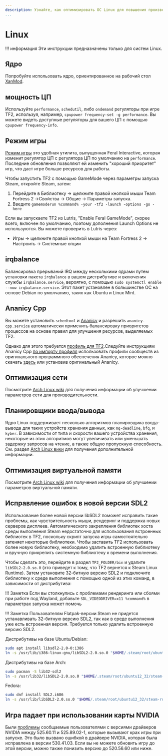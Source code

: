 ```yaml
---
description: Узнайте, как оптимизировать ОС Linux для повышения производительности.
...
```


# Linux

!!! информация
    Эти инструкции предназначены только для систем Linux.

## Ядро

Попробуйте использовать ядро, ориентированное на рабочий стол [XanMod](https://xanmod.org).

## мощность ЦП

Используйте `performance`, `schedutil`, либо `ondemand` регуляторы при игре TF2, используя, например, `cpupower frequency-set -g performance`. Вы можете видеть доступные регуляторы для вашего ЦП с помощью `cpupower frequency-info`.

## Режим игры

[Режим игры](https://github.com/FeralInteractive/gamemode) это удобная утилита, выпущенная Feral Interactive, которая изменит регулятор ЦП с регулятора ЦП по умолчанию на `performance`. Последние обновления позволяют ей изменить "хороший приоритет" игр, что даст игре больше ресурсов для работы.

Чтобы запустить TF2 с помощью GameMode через параметры запуска Steam, откройте Steam, затем:

1. Перейдите в Библиотеку -> щелкните правой кнопкой мыши Team Fortress 2 ->Свойства -> Общие -> Параметры запуска.
2. Введите `gamemoderun %command% -your -tf2 -launch -options -go -here`

Если вы запускаете TF2 из Lutris, "Enable Feral GameMode", скорее всего, включен по умолчанию, поэтому дополнения Launch Options не используются. Вы можете проверить в Lutris через:

* Игры -> щелкните правой кнопкой мыши на Team Fortress 2 -> Настроить -> Системные опции

## irqbalance

Балансировка прерываний IRQ между несколькими ядрами путем установки пакета `irqbalance` в вашем дистрибутиве и включения службы `irqbalance.service`, вероятно, с помощью `sudo systemctl enable --now irqbalance.service`. 
Этот пакет установлен в большинстве ОС на основе Debian по умолчанию, таких как Ubuntu и Linux Mint.

## Ananicy Cpp

Вы можете установить `schedtool` и [Ananicy](https://github.com/Nefelim4ag/Ananicy) и разрешить `ananicy-cpp.service` автоматически применить балансировку приоритетов процессов на основе правил для улучшения ресурсов, выделяемых TF2.

Однако для этого требуется [профиль для TF2](https://github.com/Nefelim4ag/Ananicy/blob/master/ananicy.d/00-default/games/_steam.rules).Следуйте инструкциям Ananicy Cpp [по импорту профиля](https://gitlab.com/ananicy-cpp/ananicy-cpp#community-rules) использовать профили сообществ из оригинального программного обеспечения Ananicy, которое можно скачать [здесь](https://github.com/Nefelim4ag/Ananicy) или установив оригинальный Ananicy.

## Оптимизация сети

Посмотрите [Arch Linux wiki](https://wiki.archlinux.org/index.php/Sysctl#Improving_performance) для получения информации об улучшении параметров сети для производительности.

## Планировщики ввода/вывода
Ядро Linux поддерживает несколько алгоритмов планировщика ввода-вывода для таких устройств хранения данных, как `mq-deadline`, `bfq`, и `kyber`. В зависимости от типа и скорости вашего устройства хранения, некоторые из этих алгоритмов могут увеличивать или уменьшать задержку запросов на чтение, а также общую пропускную способность. См. раздел [Arch Linux вики](https://wiki.archlinux.org/title/Improving_performance#Input/output_schedulers) для получения дополнительной информации.

## Оптимизация виртуальной памяти

Посмотрите [Arch Linux wiki](https://wiki.archlinux.org/index.php/Sysctl#Virtual_memory) для получения информации об улучшении параметров виртуальной памяти.

## Исправление ошибок в новой версии SDL2

Использование более новой версии libSDL2 поможет исправить такие проблемы, как чувствительность мыши, рендеринг и поддержка новых серверов дисплеев. Автоматического закрепления библиотек хоста среды выполнения Steam недостаточно для использования встроенных библиотек в TF2, поскольку скрипт запуска игры самостоятельно затеняет некоторые библиотеки. Чтобы заставить TF2 использовать более новую библиотеку, необходимо удалить встроенную библиотеку и вручную прикрепить системную библиотеку к времени выполнения.

Чтобы сделать это, перейдите в раздел `TF2_FOLDER/bin` и удалите `libSDL2-2.0.so.0` (это приведет к тому, что TF2 вернется к Steam Linux Runtime). Затем установите 32-битную версию SDL2 и подключите библиотеку к среде выполнения с помощью одной из этих команд, в зависимости от дистрибутива:

!!! Заметка
    Если вы столкнулись с проблемами рендеринга или сбоями при работе под Wayland, добавьте ```SDL_VIDEODRIVER=x11 %command%``` в параметрах запуска может помочь

!!! Заметка
    Пользователям Flatpak-версии Steam не придется устанавливать 32-битную версию SDL2, так как в среде выполнения уже есть встроенная версия. Требуется только удалить встроенную версию SDL2.


Дистрибутивы на базе Ubuntu/Debian:

```sh
sudo apt install libsdl2-2.0-0:i386
ln -s /usr/lib/i386-linux-gnu/libSDL2-2.0.so.0 "$HOME/.steam/root/ubuntu12_32/steam-runtime/pinned_libs_32/"
```

Дистрибутивы на базе Arch:

```sh
sudo pacman -S lib32-sdl2
ln -s /usr/lib32/libSDL2-2.0.so.0 "$HOME/.steam/root/ubuntu12_32/steam-runtime/pinned_libs_32/"
```

Fedora:

```sh
sudo dnf install SDL2.i686
ln -s /usr/lib/libSDL2-2.0.so.0 "$HOME/.steam/root/ubuntu12_32/steam-runtime/pinned_libs_32/"
```

## Игра падает при использовании карты NVIDIA

Были [проблемы](https://github.com/ValveSoftware/Source-1-Games/issues/4553) сообщаемые пользователями с версиями драйверов NVIDIA между 525.60.11 и 525.89.02-1, которые вызывают крах игры при запуске. Это было вызвано ошибкой в драйвере NVIDIA, которая была исправлена в версии 530.41.03. Если вы не можете обновить игру до этой версии, можно также понизить версию до 520.56.60 или ниже.
